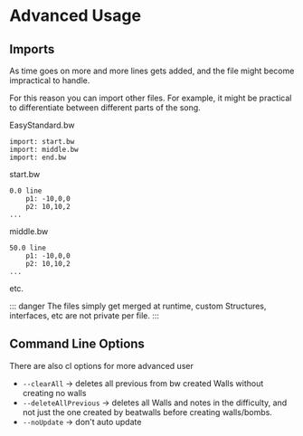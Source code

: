 # Advanced Usage

## Imports

As time goes on more and more lines gets added, 
and the file might become impractical to handle.

For this reason you can import other files.
For example, it might be practical to differentiate between different parts of the song.

EasyStandard.bw
```
import: start.bw
import: middle.bw
import: end.bw
```

start.bw
```
0.0 line
    p1: -10,0,0
    p2: 10,10,2
...
```

middle.bw
```
50.0 line
    p1: -10,0,0
    p2: 10,10,2
...
```

etc.

::: danger
The files simply get merged at runtime, custom Structures, interfaces, etc are not private per file.
:::

## Command Line Options

There are also cl options for more advanced user

- ``--clearAll`` -> deletes all previous from bw created Walls without creating no walls
- ``--deleteAllPrevious`` ->  deletes all Walls and notes in the difficulty, and not just the one created by beatwalls before creating walls/bombs.
- ``--noUpdate`` -> don't auto update

